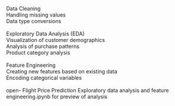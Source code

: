 <p align="left">Data Cleaning<br>Handling missing values<br>Data type conversions<br><br>Exploratory Data Analysis (EDA)<br>Visualization of customer demographics<br>Analysis of purchase patterns<br>Product category analysis<br><br>Feature Engineering<br>Creating new features based on existing data<br>Encoding categorical variables<br><br>open- Flight Price Prediction Exploratory data analysis and feature engineering.ipynb for preview of analysis</p>

###
